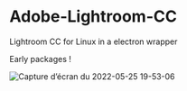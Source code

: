 # Adobe-Lightroom-CC

Lightroom CC for Linux in a electron wrapper

Early packages !

![Capture d’écran du 2022-05-25 19-53-06](https://user-images.githubusercontent.com/52078885/170330716-20a8da9f-380d-474c-89c8-21425e732ce1.png)
